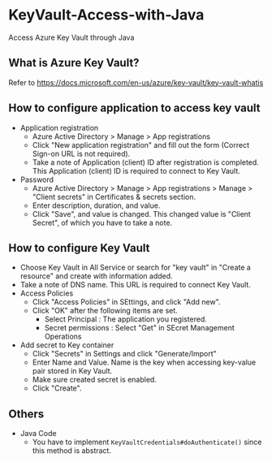 # KeyVault-Access-with-Java
Access Azure Key Vault through Java

## What is Azure Key Vault?
Refer to https://docs.microsoft.com/en-us/azure/key-vault/key-vault-whatis

## How to configure application to access key vault
- Application registration
  - Azure Active Directory > Manage > App registrations
  - Click "New application registration" and fill out the form (Correct Sign-on URL is not required).
  - Take a note of Application (client) ID after registration is completed. This Application (client) ID is required to connect to Key Vault.
- Password
  - Azure Active Directory > Manage > App registrations > Manage > "Client secrets" in Certificates & secrets section.
  - Enter description, duration, and value.
  - Click "Save", and value is changed. This changed value is "Client Secret", of which you have to take a note.
  
## How to configure Key Vault
- Choose Key Vault in All Service or search for "key vault" in "Create a resource" and create with information added.
- Take a note of DNS name. This URL is required to connect Key Vault.
- Access Policies
  - Click "Access Policies" in SEttings, and click "Add new".
  - Click "OK" after the following items are set.
    - Select Principal : The application you registered.
    - Secret permissions : Select "Get" in SEcret Management Operations 
- Add secret to Key container
  - Click "Secrets" in Settings and click "Generate/Import"
  - Enter Name and Value. Name is the key when accessing key-value pair stored in Key Vault.
  - Make sure created secret is enabled.
  - Click "Create".

## Others
- Java Code
  - You have to implement `KeyVaultCredentials#doAuthenticate()` since this method is abstract.
  
